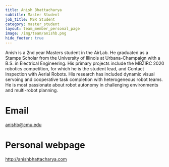 ```yaml
---
title: Anish Bhattacharya
subtitle: Master Student
job_title: MSR Student
category: master_student
layout: team_member_personal_page
image: /img/team/anishb.png
hide_footer: true
---
```


Anish is a 2nd year Masters student in the AirLab. He graduated as a Stamps Scholar from the University of Illinois at Urbana-Champaign with a B.S. in Electrical Engineering.
His primary projects include the MBZIRC 2020 robotics competition, for which he is the student lead, and Contact Inspection with Aerial Robots. His research has included dynamic visual servoing and cooperative task completion with heterogeneous robot teams. He is most passionate about robot autonomy in challenging environments and multi-robot planning.

# Email #
anishb@cmu.edu

# Personal webpage #
<a href="http://anishbhattacharya.com" target="_blank">http://anishbhattacharya.com</a>
